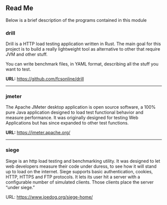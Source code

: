 ## Read Me

Below is a brief description of the programs contained in this module

### drill

Drill is a HTTP load testing application written in Rust. The main goal for this project is to build a really lightweight tool as alternative to other that require JVM and other stuff.

You can write benchmark files, in YAML format, describing all the stuff you want to test.

**URL:** https://github.com/fcsonline/drill

---

### jmeter

The Apache JMeter desktop application is open source software, a 100% pure Java application designed to load test functional behavior and measure performance. It was originally designed for testing Web Applications but has since expanded to other test functions.

**URL:** https://jmeter.apache.org/

---

### siege

Siege is an http load testing and benchmarking utility. It was designed to let web developers measure their code under duress, to see how it will stand up to load on the internet. Siege supports basic authentication, cookies, HTTP, HTTPS and FTP protocols. It lets its user hit a server with a configurable number of simulated clients. Those clients place the server “under siege.”

URL: https://www.joedog.org/siege-home/




